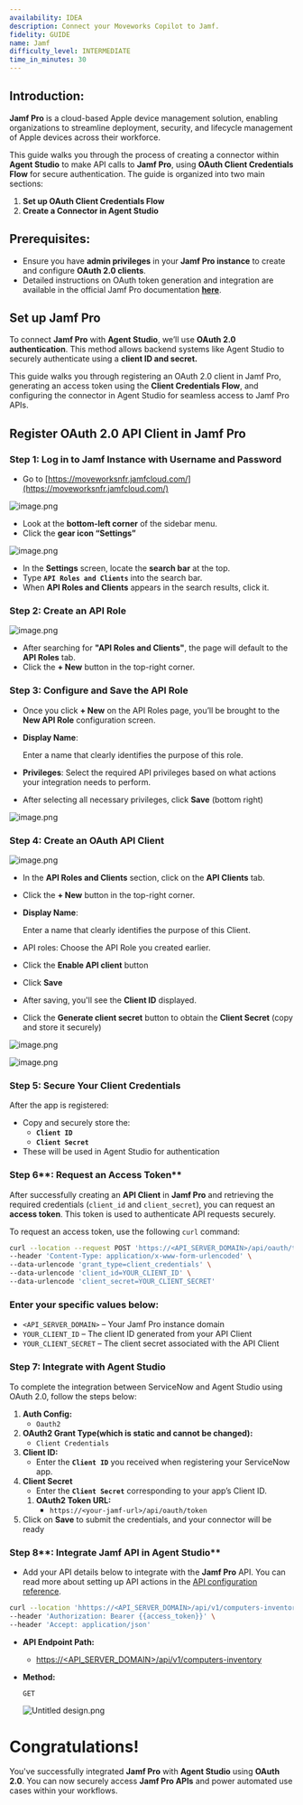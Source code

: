 ```yaml
---
availability: IDEA
description: Connect your Moveworks Copilot to Jamf.
fidelity: GUIDE
name: Jamf
difficulty_level: INTERMEDIATE
time_in_minutes: 30
---
```



## **Introduction:**

**Jamf Pro** is a cloud-based Apple device management solution, enabling organizations to streamline deployment, security, and lifecycle management of Apple devices across their workforce.

This guide walks you through the process of creating a connector within **Agent Studio** to make API calls to **Jamf Pro**, using **OAuth Client Credentials Flow** for secure authentication. The guide is organized into two main sections:

1. **Set up OAuth Client Credentials Flow**
2. **Create a Connector in Agent Studio**

## **Prerequisites:**

- Ensure you have **admin privileges** in your **Jamf Pro instance** to create and configure **OAuth 2.0 clients**.
- Detailed instructions on OAuth token generation and integration are available in the official Jamf Pro documentation [**here**](https://learn.jamf.com/en-US/bundle/jamf-pro-documentation-current/page/API_Roles_and_Clients.html).

## **Set up Jamf Pro**

To connect **Jamf Pro** with **Agent Studio**, we’ll use **OAuth 2.0 authentication**. This method allows backend systems like Agent Studio to securely authenticate using a **client ID and secret.**

This guide walks you through registering an OAuth 2.0 client in Jamf Pro, generating an access token using the **Client Credentials Flow**, and configuring the connector in Agent Studio for seamless access to Jamf Pro APIs.

## Register OAuth 2.0 API Client in Jamf Pro

### Step 1: Log in to Jamf  Instance with Username and Password

- Go to [https://moveworksnfr.jamfcloud.com/](https://moveworksnfr.jamfcloud.com/)

![image.png](image.png)

- Look at the **bottom-left corner** of the sidebar menu.
- Click the **gear icon “Settings”**

![image.png](image%201.png)

- In the **Settings** screen, locate the **search bar** at the top.
- Type **`API Roles and Clients`** into the search bar.
- When **API Roles and Clients** appears in the search results, click it.

### Step 2: Create an API Role

![image.png](image%202.png)

- After searching for **"API Roles and Clients"**, the page will default to the **API Roles** tab.
- Click the **+ New** button in the top-right corner.

### Step 3: Configure and Save the API Role

- Once you click **+ New** on the API Roles page, you’ll be brought to the **New API Role** configuration screen.
- **Display Name**:
    
    Enter a name that clearly identifies the purpose of this role.
    
- **Privileges**:
Select the required API privileges based on what actions your integration needs to perform.
- After selecting all necessary privileges, click **Save** (bottom right)

![image.png](image%203.png)

### Step 4: Create an OAuth API Client

![image.png](image%204.png)

- In the **API Roles and Clients** section, click on the **API Clients** tab.
- Click the **+ New** button in the top-right corner.
- **Display Name**:
    
    Enter a name that clearly identifies the purpose of this Client.
    
- API roles:
 Choose the API Role you created earlier.
- Click the **Enable API client** button
- Click **Save**
- After saving, you'll see the **Client ID** displayed.
- Click the **Generate client secret** button to obtain the **Client Secret** (copy and store it securely)

![image.png](image%205.png)

![image.png](image%206.png)

### Step 5: Secure Your Client Credentials

After the app is registered:

- Copy and securely store the:
    - **`Client ID`**
    - **`Client Secret`**
- These will be used in Agent Studio for authentication

### Step 6**: Request an Access Token**

After successfully creating an **API Client** in **Jamf Pro** and retrieving the required credentials (`client_id` and `client_secret`), you can request an **access token**. This token is used to authenticate API requests securely.

To request an access token, use the following `curl` command:

```bash
curl --location --request POST 'https://<API_SERVER_DOMAIN>/api/oauth/token' \
--header 'Content-Type: application/x-www-form-urlencoded' \
--data-urlencode 'grant_type=client_credentials' \
--data-urlencode 'client_id=YOUR_CLIENT_ID' \
--data-urlencode 'client_secret=YOUR_CLIENT_SECRET'
```

### Enter your specific values below:

- `<API_SERVER_DOMAIN>` – Your Jamf Pro instance domain
- `YOUR_CLIENT_ID` – The client ID generated from your API Client
- `YOUR_CLIENT_SECRET` – The client secret associated with the API Client

### ****Step 7**: Integrate with Agent Studio**

To complete the integration between ServiceNow and Agent Studio using OAuth 2.0, follow the steps below:

1. **Auth Config:**
    - `Oauth2`
2. **OAuth2 Grant Type(**which is **static** and cannot be changed**):**
    - `Client Credentials`
3. **Client ID:**
    - Enter the **`Client ID`** you received when registering your ServiceNow app.
4. **Client Secret**
    - Enter the **`Client Secret`** corresponding to your app’s Client ID.
    1. **OAuth2 Token URL:**
        - `https://<your-jamf-url>/api/oauth/token`
5. Click on **Save** to submit the credentials, and your connector will be ready

### Step 8**: Integrate Jamf API in Agent Studio**

- Add your API details below to integrate with the **Jamf Pro** API. You can read more about setting up API actions in the [API configuration reference](https://help.moveworks.com/docs/http-action-data-bank-legacy).

```bash
curl --location 'hhttps://<API_SERVER_DOMAIN>/api/v1/computers-inventory' \
--header 'Authorization: Bearer {{access_token}}' \
--header 'Accept: application/json'
```

- **API Endpoint Path:**
    - [https://<API_SERVER_DOMAIN>/api/v1/computers-inventory](https://moveworksnfr.jamfcloud.com/api/v1/computers-inventory)
- **Method:**
    
    `GET` 
    
    ![Untitled design.png](Untitled_design.png)
    

# **Congratulations!**

You've successfully integrated **Jamf Pro** with **Agent Studio** using **OAuth 2.0**. You can now securely access **Jamf Pro APIs** and power automated use cases within your workflows.
